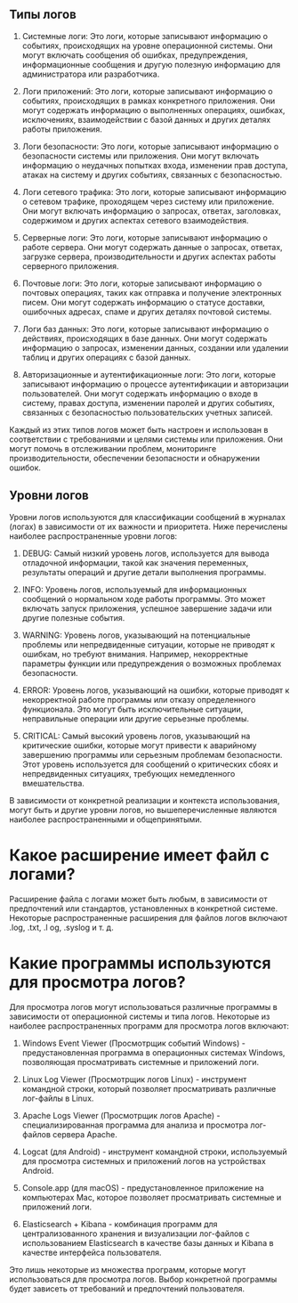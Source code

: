  ## Типы логов 

1. Системные логи: Это логи, которые записывают информацию о событиях, происходящих на уровне операционной системы. Они могут включать сообщения об ошибках, предупреждения, информационные сообщения и другую полезную информацию для администратора или разработчика.

2. Логи приложений: Это логи, которые записывают информацию о событиях, происходящих в рамках конкретного приложения. Они могут содержать информацию о выполненных операциях, ошибках, исключениях, взаимодействии с базой данных и других деталях работы приложения.

3. Логи безопасности: Это логи, которые записывают информацию о безопасности системы или приложения. Они могут включать информацию о неудачных попытках входа, изменении прав доступа, атаках на систему и других событиях, связанных с безопасностью.

4. Логи сетевого трафика: Это логи, которые записывают информацию о сетевом трафике, проходящем через систему или приложение. Они могут включать информацию о запросах, ответах, заголовках, содержимом и других аспектах сетевого взаимодействия.

5. Серверные логи: Это логи, которые записывают информацию о работе сервера. Они могут содержать данные о запросах, ответах, загрузке сервера, производительности и других аспектах работы серверного приложения.

6. Почтовые логи: Это логи, которые записывают информацию о почтовых операциях, таких как отправка и получение электронных писем. Они могут содержать информацию о статусе доставки, ошибочных адресах, спаме и других деталях почтовой системы.

7. Логи баз данных: Это логи, которые записывают информацию о действиях, происходящих в базе данных. Они могут содержать информацию о запросах, изменении данных, создании или удалении таблиц и других операциях с базой данных.

8. Авторизационные и аутентификационные логи: Это логи, которые записывают информацию о процессе аутентификации и авторизации пользователей. Они могут содержать информацию о входе в систему, правах доступа, изменении паролей и других событиях, связанных с безопасностью пользовательских учетных записей.

Каждый из этих типов логов может быть настроен и использован в соответствии с требованиями и целями системы или приложения. Они могут помочь в отслеживании проблем, мониторинге производительности, обеспечении безопасности и обнаружении ошибок.  

 ## Уровни логов 

Уровни логов используются для классификации сообщений в журналах (логах) в зависимости от их важности и приоритета. Ниже перечислены наиболее распространенные уровни логов:

1. DEBUG: Самый низкий уровень логов, используется для вывода отладочной информации, такой как значения переменных, результаты операций и другие детали выполнения программы.

2. INFO: Уровень логов, используемый для информационных сообщений о нормальном ходе работы программы. Это может включать запуск приложения, успешное завершение задачи или другие полезные события.

3. WARNING: Уровень логов, указывающий на потенциальные проблемы или непредвиденные ситуации, которые не приводят к ошибкам, но требуют внимания. Например, некорректные параметры функции или предупреждения о возможных проблемах безопасности.

4. ERROR: Уровень логов, указывающий на ошибки, которые приводят к некорректной работе программы или отказу определенного функционала. Это могут быть исключительные ситуации, неправильные операции или другие серьезные проблемы.

5. CRITICAL: Самый высокий уровень логов, указывающий на критические ошибки, которые могут привести к аварийному завершению программы или серьезным проблемам безопасности. Этот уровень используется для сообщений о критических сбоях и непредвиденных ситуациях, требующих немедленного вмешательства.

В зависимости от конкретной реализации и контекста использования, могут быть и другие уровни логов, но вышеперечисленные являются наиболее распространенными и общепринятыми.

# Какое расширение имеет файл с логами?  

Расширение файла с логами может быть любым, в зависимости от предпочтений или стандартов, установленных в конкретной системе. Некоторые распространенные расширения для файлов логов включают .log, .txt, .l og, .syslog и т. д. 

# Какие программы используются для просмотра логов?    

Для просмотра логов могут использоваться различные программы в зависимости от операционной системы и типа логов. Некоторые из наиболее распространенных программ для просмотра логов включают:

1. Windows Event Viewer (Просмотрщик событий Windows) - предустановленная программа в операционных системах Windows, позволяющая просматривать системные и приложений логи.

2. Linux Log Viewer (Просмотрщик логов Linux) - инструмент командной строки, который позволяет просматривать различные лог-файлы в Linux.

3. Apache Logs Viewer (Просмотрщик логов Apache) - специализированная программа для анализа и просмотра лог-файлов сервера Apache.

4. Logcat (для Android) - инструмент командной строки, используемый для просмотра системных и приложений логов на устройствах Android.

5. Console.app (для macOS) - предустановленное приложение на компьютерах Mac, которое позволяет просматривать системные и приложений логи.

6. Elasticsearch + Kibana - комбинация программ для централизованного хранения и визуализации лог-файлов с использованием Elasticsearch в качестве базы данных и Kibana в качестве интерфейса пользователя.

Это лишь некоторые из множества программ, которые могут использоваться для просмотра логов. Выбор конкретной программы будет зависеть от требований и предпочтений пользователя.